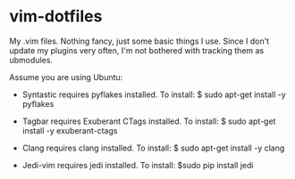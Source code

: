 vim-dotfiles
============

My .vim files. Nothing fancy, just some basic things I use. Since I don't update my plugins very often, I'm not bothered with tracking them as ubmodules.

Assume you are using Ubuntu:

* Syntastic requires pyflakes installed. 
To install:
$ sudo apt-get install -y pyflakes

* Tagbar requires Exuberant CTags installed.
To install:
$ sudo apt-get install -y exuberant-ctags

* Clang requires clang installed.
To install:
$ sudo apt-get install -y clang

* Jedi-vim requires jedi installed.
To install:
$sudo pip install jedi
